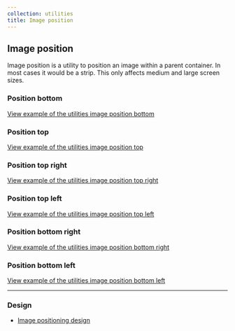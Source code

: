 ```yaml
---
collection: utilities
title: Image position
---
```


## Image position

Image position is a utility to position an image within a parent container. In
most cases it would be a strip. This only affects medium and large screen sizes.

### Position bottom

<a href="https://vanilla-framework.github.io/vanilla-framework/examples/utilities/image-position/bottom/"
  class="js-example">
  View example of the utilities image position bottom
</a>

### Position top

<a href="https://vanilla-framework.github.io/vanilla-framework/examples/utilities/image-position/top/"
  class="js-example">
  View example of the utilities image position top
</a>

### Position top right

<a href="https://vanilla-framework.github.io/vanilla-framework/examples/utilities/image-position/top-right/"
  class="js-example">
  View example of the utilities image position top right
</a>

### Position top left

<a href="https://vanilla-framework.github.io/vanilla-framework/examples/utilities/image-position/top-left/"
  class="js-example">
  View example of the utilities image position top left
</a>

### Position bottom right

<a href="https://vanilla-framework.github.io/vanilla-framework/examples/utilities/image-position/bottom-right/"
  class="js-example">
  View example of the utilities image position bottom right
</a>

### Position bottom left

<a href="https://vanilla-framework.github.io/vanilla-framework/examples/utilities/image-position/bottom-left/"
  class="js-example">
  View example of the utilities image position bottom left
</a>

<hr />

### Design

* [Image positioning design](https://github.com/ubuntudesign/vanilla-design/tree/master/Image%20positioning)
